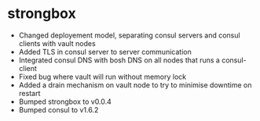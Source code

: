# strongbox

- Changed deployement model, separating consul servers and consul clients with vault nodes
- Added TLS in consul server to server communication
- Integrated consul DNS with bosh DNS on all nodes that runs a consul-client
- Fixed bug where vault will run without memory lock
- Added a drain mechanism on vault node to try to minimise downtime on restart
- Bumped strongbox to v0.0.4
- Bumped consul to v1.6.2
